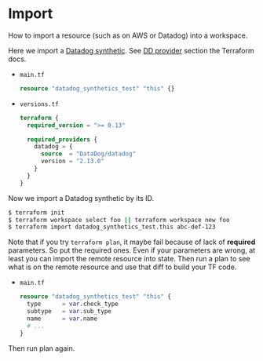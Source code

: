 # Import

How to import a resource (such as on AWS or Datadog) into a workspace.

Here we import a [Datadog synthetic](https://www.datadoghq.com/). See [DD provider](https://registry.terraform.io/providers/DataDog/datadog/latest/docs) section the Terraform docs.

- `main.tf`
    ```terraform
    resource "datadog_synthetics_test" "this" {}
- `versions.tf`
    ```terraform
    terraform {
      required_version = ">= 0.13"

      required_providers {
        datadog = {
          source  = "DataDog/datadog"
          version = "2.13.0"
        }
      }
    }
    ```

Now we import a Datadog synthetic by its ID.

```sh
$ terraform init
$ terraform workspace select foo || terraform workspace new foo
$ terraform import datadog_synthetics_test.this abc-def-123
```

Note that if you try `terraform plan`, it maybe fail because of lack of **required** parameters. So put the required ones. Even if your parameters are wrong, at least you can import the remote resource into state. Then run a plan to see what is on the remote resource and use that diff to build your TF code.

- `main.tf`
    ```terraform
    resource "datadog_synthetics_test" "this" {
      type      = var.check_type
      subtype   = var.sub_type
      name      = var.name
      # ...
    }
    ```
    
Then run plan again.
